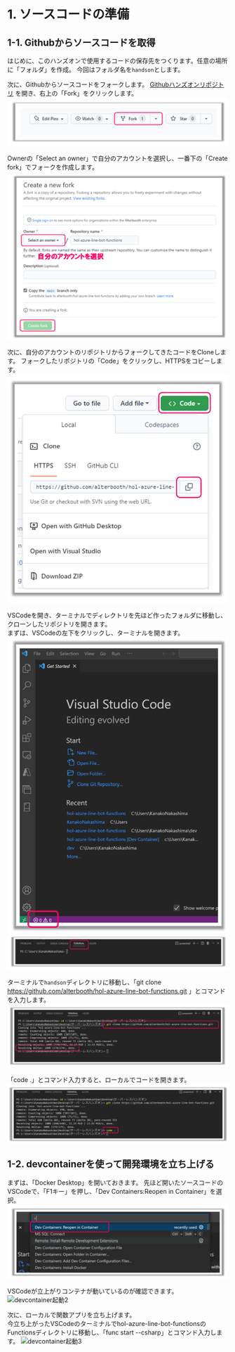 # 1. ソースコードの準備
## 1-1. Githubからソースコードを取得
はじめに、このハンズオンで使用するコードの保存先をつくります。任意の場所に「フォルダ」を作成。
今回はフォルダ名を`handson`とします。


次に、Githubからソースコードをフォークします。
[Githubハンズオンリポジトリ](https://github.com/alterbooth/hol-azure-line-bot-functions) を開き、右上の「Fork」をクリックします。
![ソースコードの準備1](images/preparing_source_1.png)


Ownerの「Select an owner」で自分のアカウントを選択し、一番下の「Create fork」でフォークを作成します。
![ソースコードの準備2](images/preparing_source_2.png)


次に、自分のアカウントのリポジトリからフォークしてきたコードをCloneします。
フォークしたリポジトリの「Code」をクリックし、HTTPSをコピーします。
![ソースコードの準備3](images/preparing_source_3.png)

VSCodeを開き、ターミナルでディレクトリを先ほど作ったフォルダに移動し、クローンしたリポジトリを開きます。<br>
まずは、VSCodeの左下をクリックし、ターミナルを開きます。
![ソースコードの準備5](images/preparing_source_5.png)
![ソースコードの準備6](images/preparing_source_6.png)

<!-- ターミナルで「cd 保存先のディレクトリ」(cd半角スペース)と入力し、handsonディレクトリに移動 -->
<!-- ![ソースコードの準備7](images/preparing_source_7.png) -->
ターミナルで`handson`ディレクトリに移動し、「git clone https://github.com/alterbooth/hol-azure-line-bot-functions.git 」とコマンドを入力します。
![ソースコードの準備8](images/preparing_source_8.png)

「code .」とコマンド入力すると、ローカルでコードを開きます。
![ソースコードの準備9](images/preparing_source_9.png)


## 1-2. devcontainerを使って開発環境を立ち上げる
まずは、「Docker Desktop」を開いておきます。
先ほど開いたソースコードのVSCodeで、「F1キー」を押し、「Dev Containers:Reopen in Container」を選択。
![devcontainer起動1](images/devcontainer_start_1.png)

VSCodeが立上がりコンテナが動いているのが確認できます。
![devcontainer起動2]()

次に、ローカルで関数アプリを立ち上げます。<br>
今立ち上がったVSCodeのターミナルでhol-azure-line-bot-functionsのFunctionsディレクトリに移動し、「func start --csharp」とコマンド入力します。
![devcontainer起動3]()



